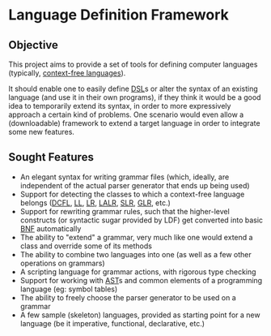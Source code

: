 Language Definition Framework
=============================

## Objective

This project aims to provide a set of tools for defining computer languages
(typically, [context-free languages][CFL]).

It should enable one to easily define [DSL][]s or alter the syntax of an
existing language (and use it in their own programs), if they think it
would be a good idea to temporarily extend its syntax, in order to more
expressively approach a certain kind of problems. One scenario would even
allow a (downloadable) framework to extend a target language in order to
integrate some new features.

## Sought Features

+ An elegant syntax for writing grammar files (which, ideally, are
  independent of the actual parser generator that ends up being used)
+ Support for detecting the classes to which a context-free language belongs
  ([DCFL][], [LL][], [LR][], [LALR][], [SLR][], [GLR][], etc.)
+ Support for rewriting grammar rules, such that the higher-level constructs
  (or syntactic sugar provided by LDF) get converted into basic [BNF][]
  automatically
+ The ability to "extend" a grammar, very much like one would extend a class
  and override some of its methods
+ The ability to combine two languages into one (as well as a few other
  operations on grammars)
+ A scripting language for grammar actions, with rigorous type checking
+ Support for working with [AST][]s and common elements of a programming
  language (eg: symbol tables)
+ The ability to freely choose the parser generator to be used on a grammar
+ A few sample (skeleton) languages, provided as starting point for a new
  language (be it imperative, functional, declarative, etc.)

[CFL]: http://en.wikipedia.org/wiki/Context-free_language
[DSL]: http://en.wikipedia.org/wiki/Domain-specific_language "Domain-Specific Language"
[BNF]: http://en.wikipedia.org/wiki/Backus%E2%80%93Naur_Form "Backus-Naur Form"
[DCFL]: http://en.wikipedia.org/wiki/DCFL "Deterministic context-free languages"
[LL]: http://en.wikipedia.org/wiki/LL_parser "Left to right, Leftmost derivation"
[LR]: http://en.wikipedia.org/wiki/LR_parser "Left to right, Rightmost derivation"
[LALR]: http://en.wikipedia.org/wiki/LALR_parser "Look-Ahead LR"
[SLR]: http://en.wikipedia.org/wiki/SLR_parser "Simple LR"
[GLR]: http://en.wikipedia.org/wiki/GLR_parser "Generalized LR"
[AST]: http://en.wikipedia.org/wiki/Abstract_syntax_tree "Abstract syntax tree"